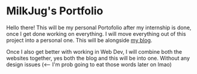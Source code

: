# MilkJug's Portfolio

Hello there! This will be my personal Portofolio after my internship is done, once I get done working on everything. I will move everything out of this project into a personal one. This will be alongside [my blog](https://milkjug1.github.io).


Once I also get better with working in Web Dev, I will combine both the websites together, yes both the blog and this will be into one. Without any design issues (<-- I'm prob going to eat those words later on lmao)

